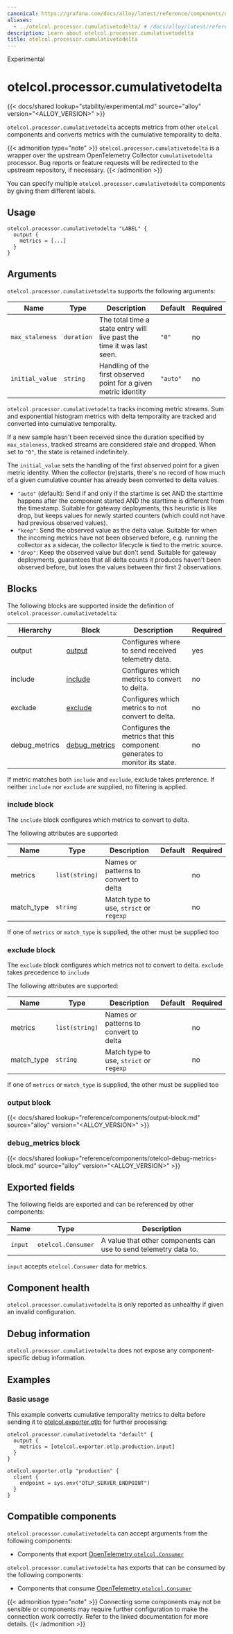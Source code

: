```yaml
---
canonical: https://grafana.com/docs/alloy/latest/reference/components/otelcol/otelcol.processor.cumulativetodelta/
aliases:
  - ../otelcol.processor.cumulativetodelta/ # /docs/alloy/latest/reference/otelcol.processor.cumulativetodelta/
description: Learn about otelcol.processor.cumulativetodelta
title: otelcol.processor.cumulativetodelta
---
```


<span class="badge docs-labels__stage docs-labels__item">Experimental</span>

# otelcol.processor.cumulativetodelta

{{< docs/shared lookup="stability/experimental.md" source="alloy" version="<ALLOY_VERSION>" >}}

`otelcol.processor.cumulativetodelta` accepts metrics from other `otelcol` components and converts metrics with the cumulative temporality to delta.

{{< admonition type="note" >}}
`otelcol.processor.cumulativetodelta` is a wrapper over the upstream OpenTelemetry Collector `cumulativetodelta` processor.
Bug reports or feature requests will be redirected to the upstream repository, if necessary.
{{< /admonition >}}

You can specify multiple `otelcol.processor.cumulativetodelta` components by giving them different labels.

## Usage

```alloy
otelcol.processor.cumulativetodelta "LABEL" {
  output {
    metrics = [...]
  }
}
```

## Arguments

`otelcol.processor.cumulativetodelta` supports the following arguments:

| Name            | Type       | Description                                                            | Default  | Required |
| --------------- | ---------- | ---------------------------------------------------------------------- | -------- | -------- |
| `max_staleness` | `duration` | The total time a state entry will live past the time it was last seen. | `"0"`    | no       |
| `initial_value` | `string`   | Handling of the first observed point for a given metric identity       | `"auto"` | no       |

`otelcol.processor.cumulativetodelta` tracks incoming metric streams.
Sum and exponential histogram metrics with delta temporality are tracked and converted into cumulative temporality.

If a new sample hasn't been received since the duration specified by `max_staleness`, tracked streams are considered stale and dropped. When set to `"0"`, the state is retained indefinitely.

The `initial_value` sets the handling of the first observed point for a given metric identity. When the collector (re)starts, there's no record of how much of a given cumulative counter has already been converted to delta values.

- `"auto"` (default): Send if and only if the startime is set AND the starttime happens after the component started AND the starttime is different from the timestamp. Suitable for gateway deployments, this heuristic is like drop, but keeps values for newly started counters (which could not have had previous observed values).
- `"keep"`: Send the observed value as the delta value. Suitable for when the incoming metrics have not been observed before, e.g. running the collector as a sidecar, the collector lifecycle is tied to the metric source.
- `"drop"`: Keep the observed value but don't send. Suitable for gateway deployments, guarantees that all delta counts it produces haven't been observed before, but loses the values between thir first 2 observations.

## Blocks

The following blocks are supported inside the definition of `otelcol.processor.cumulativetodelta`:

| Hierarchy     | Block             | Description                                                                | Required |
| ------------- | ----------------- | -------------------------------------------------------------------------- | -------- |
| output        | [output][]        | Configures where to send received telemetry data.                          | yes      |
| include       | [include][]       | Configures which metrics to convert to delta.                              | no       |
| exclude       | [exclude][]       | Configures which metrics to not convert to delta.                          | no       |
| debug_metrics | [debug_metrics][] | Configures the metrics that this component generates to monitor its state. | no       |

If metric matches both `include` and `exclude`, exclude takes preference. If neither `include` nor `exclude` are supplied, no filtering is applied.

[include]: #include-block
[exclude]: #exclude-block
[output]: #output-block
[debug_metrics]: #debug_metrics-block

### include block

The `include` block configures which metrics to convert to delta.

The following attributes are supported:

| Name       | Type           | Description                             | Default | Required |
| ---------- | -------------- | --------------------------------------- | ------- | -------- |
| metrics    | `list(string)` | Names or patterns to convert to delta   |         | no       |
| match_type | `string`       | Match type to use, `strict` or `regexp` |         | no       |

If one of `metrics` or `match_type` is supplied, the other must be supplied too

### exclude block

The `exclude` block configures which metrics not to convert to delta. `exclude` takes precedence to `include`

The following attributes are supported:

| Name       | Type           | Description                             | Default | Required |
| ---------- | -------------- | --------------------------------------- | ------- | -------- |
| metrics    | `list(string)` | Names or patterns to convert to delta   |         | no       |
| match_type | `string`       | Match type to use, `strict` or `regexp` |         | no       |

If one of `metrics` or `match_type` is supplied, the other must be supplied too

### output block

{{< docs/shared lookup="reference/components/output-block.md" source="alloy" version="<ALLOY_VERSION>" >}}

### debug_metrics block

{{< docs/shared lookup="reference/components/otelcol-debug-metrics-block.md" source="alloy" version="<ALLOY_VERSION>" >}}

## Exported fields

The following fields are exported and can be referenced by other components:

| Name    | Type               | Description                                                      |
| ------- | ------------------ | ---------------------------------------------------------------- |
| `input` | `otelcol.Consumer` | A value that other components can use to send telemetry data to. |

`input` accepts `otelcol.Consumer` data for metrics.

## Component health

`otelcol.processor.cumulativetodelta` is only reported as unhealthy if given an invalid configuration.

## Debug information

`otelcol.processor.cumulativetodelta` does not expose any component-specific debug information.

## Examples

### Basic usage

This example converts cumulative temporality metrics to delta before sending it to [otelcol.exporter.otlp][] for further processing:

```alloy
otelcol.processor.cumulativetodelta "default" {
  output {
    metrics = [otelcol.exporter.otlp.production.input]
  }
}

otelcol.exporter.otlp "production" {
  client {
    endpoint = sys.env("OTLP_SERVER_ENDPOINT")
  }
}
```

[otelcol.exporter.otlp]: ../otelcol.exporter.otlp/

<!-- START GENERATED COMPATIBLE COMPONENTS -->

## Compatible components

`otelcol.processor.cumulativetodelta` can accept arguments from the following components:

- Components that export [OpenTelemetry `otelcol.Consumer`](../../../compatibility/#opentelemetry-otelcolconsumer-exporters)

`otelcol.processor.cumulativetodelta` has exports that can be consumed by the following components:

- Components that consume [OpenTelemetry `otelcol.Consumer`](../../../compatibility/#opentelemetry-otelcolconsumer-consumers)

{{< admonition type="note" >}}
Connecting some components may not be sensible or components may require further configuration to make the connection work correctly.
Refer to the linked documentation for more details.
{{< /admonition >}}

<!-- END GENERATED COMPATIBLE COMPONENTS -->
